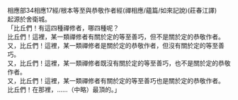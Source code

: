 相應部34相應17經/根本等至與恭敬作者經(禪相應/蘊篇/如來記說)(莊春江譯)  
起源於舍衛城。  
「比丘們！有這四種禪修者，哪四種呢？  
比丘們！這裡，某一類禪修者有關於定的等至善巧，但不是關於定的恭敬作者。  
又，比丘們！這裡，某一類禪修者是關於定的恭敬作者，但沒有關於定的等至善巧。  
又，比丘們！這裡，某一類禪修者既沒有關於定的等至善巧，也不是關於定的恭敬作者。  
又，比丘們！這裡，某一類禪修者有關於定的等至善巧也是關於定的恭敬作者。  
比丘們！在那裡，……（中略）最頂的。」  
  
  

